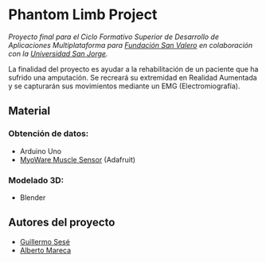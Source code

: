 # Phantom Limb Project

*Proyecto final para el Ciclo Formativo Superior de Desarrollo de Aplicaciones Multiplataforma para [Fundación San Valero](https://www.sanvalero.es/) en colaboración con la [Universidad San Jorge](https://www.usj.es/).*

La finalidad del proyecto es ayudar a la rehabilitación de un paciente que ha sufrido una amputación. Se recreará su extremidad en Realidad Aumentada y se capturarán sus movimientos mediante un EMG (Electromiografía).

## Material

### Obtención de datos:
* Arduino Uno
* [MyoWare Muscle Sensor](https://www.adafruit.com/product/2699) (Adafruit)


### Modelado 3D:
* Blender


## Autores del proyecto

* [Guillermo Sesé](https://github.com/ekzGuille)
* [Alberto Mareca](https://github.com/Ag3nte)
